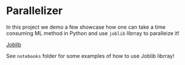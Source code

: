 # Parallelizer
In this project we demo a few showcase how one can take a time consuming ML method in Python and use `joblib` librray to paralleize it!

[Joblib](https://joblib.readthedocs.io/en/latest/)

See `notebooks` folder for some examples of how to use Joblib librray!

